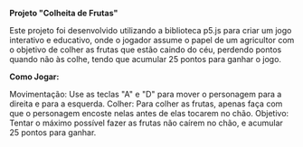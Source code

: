 **Projeto "Colheita de Frutas"**

Este projeto foi desenvolvido utilizando a biblioteca p5.js para criar um jogo interativo e educativo, onde o jogador assume o papel de um agricultor com o objetivo de colher as frutas que estão caindo do céu, perdendo pontos quando não às colhe, tendo que acumular 25 pontos para ganhar o jogo.

**Como Jogar:**

Movimentação: Use as teclas "A" e "D" para mover o personagem para a direita e para a esquerda.
Colher: Para colher as frutas, apenas faça com que o personagem encoste nelas antes de elas tocarem no chão.
Objetivo: Tentar o máximo possível fazer as frutas não caírem no chão, e acumular 25 pontos para ganhar.
